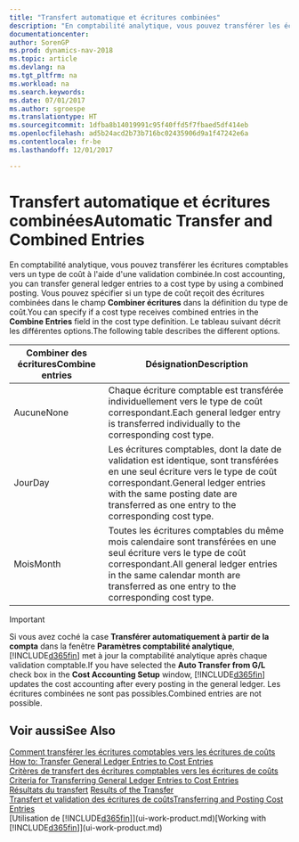 ```yaml
---
title: "Transfert automatique et écritures combinées"
description: "En comptabilité analytique, vous pouvez transférer les écritures comptables vers un type de coût à l'aide d'une validation combinée. Vous pouvez spécifier si un type de coût reçoit des écritures combinées dans le champ **Combiner écritures** dans la définition du type de coût. Le tableau suivant décrit les différentes options."
documentationcenter: 
author: SorenGP
ms.prod: dynamics-nav-2018
ms.topic: article
ms.devlang: na
ms.tgt_pltfrm: na
ms.workload: na
ms.search.keywords: 
ms.date: 07/01/2017
ms.author: sgroespe
ms.translationtype: HT
ms.sourcegitcommit: 1dfba8b14019991c95f40ffd5f7fbaed5df414eb
ms.openlocfilehash: ad5b24acd2b73b716bc02435906d9a1f47242e6a
ms.contentlocale: fr-be
ms.lasthandoff: 12/01/2017

---
```

# <a name="automatic-transfer-and-combined-entries"></a><span data-ttu-id="62213-105">Transfert automatique et écritures combinées</span><span class="sxs-lookup"><span data-stu-id="62213-105">Automatic Transfer and Combined Entries</span></span>
<span data-ttu-id="62213-106">En comptabilité analytique, vous pouvez transférer les écritures comptables vers un type de coût à l'aide d'une validation combinée.</span><span class="sxs-lookup"><span data-stu-id="62213-106">In cost accounting, you can transfer general ledger entries to a cost type by using a combined posting.</span></span> <span data-ttu-id="62213-107">Vous pouvez spécifier si un type de coût reçoit des écritures combinées dans le champ **Combiner écritures** dans la définition du type de coût.</span><span class="sxs-lookup"><span data-stu-id="62213-107">You can specify if a cost type receives combined entries in the **Combine Entries** field in the cost type definition.</span></span> <span data-ttu-id="62213-108">Le tableau suivant décrit les différentes options.</span><span class="sxs-lookup"><span data-stu-id="62213-108">The following table describes the different options.</span></span>  

|<span data-ttu-id="62213-109">Combiner des écritures</span><span class="sxs-lookup"><span data-stu-id="62213-109">Combine entries</span></span>|<span data-ttu-id="62213-110">Désignation</span><span class="sxs-lookup"><span data-stu-id="62213-110">Description</span></span>|  
|---------------------|-----------------|  
|<span data-ttu-id="62213-111">Aucune</span><span class="sxs-lookup"><span data-stu-id="62213-111">None</span></span>|<span data-ttu-id="62213-112">Chaque écriture comptable est transférée individuellement vers le type de coût correspondant.</span><span class="sxs-lookup"><span data-stu-id="62213-112">Each general ledger entry is transferred individually to the corresponding cost type.</span></span>|  
|<span data-ttu-id="62213-113">Jour</span><span class="sxs-lookup"><span data-stu-id="62213-113">Day</span></span>|<span data-ttu-id="62213-114">Les écritures comptables, dont la date de validation est identique, sont transférées en une seul écriture vers le type de coût correspondant.</span><span class="sxs-lookup"><span data-stu-id="62213-114">General ledger entries with the same posting date are transferred as one entry to the corresponding cost type.</span></span>|  
|<span data-ttu-id="62213-115">Mois</span><span class="sxs-lookup"><span data-stu-id="62213-115">Month</span></span>|<span data-ttu-id="62213-116">Toutes les écritures comptables du même mois calendaire sont transférées en une seul écriture vers le type de coût correspondant.</span><span class="sxs-lookup"><span data-stu-id="62213-116">All general ledger entries in the same calendar month are transferred as one entry to the corresponding cost type.</span></span>|  

> [!IMPORTANT]  
>  <span data-ttu-id="62213-117">Si vous avez coché la case **Transférer automatiquement à partir de la compta** dans la fenêtre **Paramètres comptabilité analytique**, [!INCLUDE[d365fin](includes/d365fin_md.md)] met à jour la comptabilité analytique après chaque validation comptable.</span><span class="sxs-lookup"><span data-stu-id="62213-117">If you have selected the **Auto Transfer from G/L** check box in the **Cost Accounting Setup** window, [!INCLUDE[d365fin](includes/d365fin_md.md)] updates the cost accounting after every posting in the general ledger.</span></span> <span data-ttu-id="62213-118">Les écritures combinées ne sont pas possibles.</span><span class="sxs-lookup"><span data-stu-id="62213-118">Combined entries are not possible.</span></span>  

## <a name="see-also"></a><span data-ttu-id="62213-119">Voir aussi</span><span class="sxs-lookup"><span data-stu-id="62213-119">See Also</span></span>  
 <span data-ttu-id="62213-120">[Comment transférer les écritures comptables vers les écritures de coûts](finance-how-to-transfer-general-ledger-entries-to-cost-entries.md) </span><span class="sxs-lookup"><span data-stu-id="62213-120">[How to: Transfer General Ledger Entries to Cost Entries](finance-how-to-transfer-general-ledger-entries-to-cost-entries.md) </span></span>  
 <span data-ttu-id="62213-121">[Critères de transfert des écritures comptables vers les écritures de coûts](finance-criteria-for-transferring-general-ledger-entries-to-cost-entries.md) </span><span class="sxs-lookup"><span data-stu-id="62213-121">[Criteria for Transferring General Ledger Entries to Cost Entries](finance-criteria-for-transferring-general-ledger-entries-to-cost-entries.md) </span></span>  
 <span data-ttu-id="62213-122">[Résultats du transfert](finance-results-of-the-transfer.md) </span><span class="sxs-lookup"><span data-stu-id="62213-122">[Results of the Transfer](finance-results-of-the-transfer.md) </span></span>  
 [<span data-ttu-id="62213-123">Transfert et validation des écritures de coûts</span><span class="sxs-lookup"><span data-stu-id="62213-123">Transferring and Posting Cost Entries</span></span>](finance-transfer-and-post-cost-entries.md)  
 <span data-ttu-id="62213-124">[Utilisation de [!INCLUDE[d365fin](includes/d365fin_md.md)]](ui-work-product.md)</span><span class="sxs-lookup"><span data-stu-id="62213-124">[Working with [!INCLUDE[d365fin](includes/d365fin_md.md)]](ui-work-product.md)</span></span>

